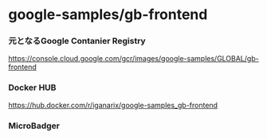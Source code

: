 # google-samples/gb-frontend

### 元となるGoogle Contanier Registry

https://console.cloud.google.com/gcr/images/google-samples/GLOBAL/gb-frontend

### Docker HUB

https://hub.docker.com/r/iganarix/google-samples_gb-frontend


### MicroBadger

